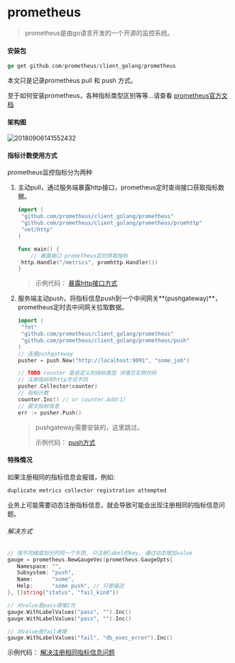 # prometheus

> prometheus是由go语言开发的一个开源的监控系统。



#### 安装包

```go
go get github.com/prometheus/client_golang/prometheus
```



本文只是记录prometheus pull 和 push 方式。

至于如何安装prometheus，各种指标类型区别等等...请查看 [prometheus官方文档](https://prometheus.io/docs/introduction/overview/)



#### 架构图

![20180906141552432](C:\Users\dell\Desktop\20180906141552432.png)

#### 指标计数使用方式

prometheus监控指标分为两种

1. 主动pull，通过服务端暴露http接口，prometheus定时查询接口获取指标数据。

   ```go
   import (
   	"github.com/prometheus/client_golang/prometheus"
   	"github.com/prometheus/client_golang/prometheus/promhttp"
   	"net/http"
   )
   
   func main() {
       // 暴露接口 prometheus定时获取指标
   	http.Handle("/metrics", promhttp.Handler())
   }
   ```

   > 示例代码： [暴露http接口方式](https://github.com/itgcl/prometheus/example/http)

   

2. 服务端主动push，将指标信息push到一个中间网关**(pushgateway)**， prometheus定时去中间网关拉取数据。

   ```go
   import (
   	"fmt"
   	"github.com/prometheus/client_golang/prometheus"
   	"github.com/prometheus/client_golang/prometheus/push"
   )
   // 连接pushgateway
   pusher = push.New("http://localhost:9091", "some_job")
   
   // TODO counter 是自定义的指标类型 详情见实例代码
   // 注册指标和http方式不同
   pusher.Collector(counter)
   // 指标计数
   counter.Inc() // or counter.Add(1)
   // 提交指标信息
   err := pusher.Push()
   ```

   > pushgateway需要安装的，这里跳过。
   >
   > 示例代码： [push方式](https://github.com/itgcl/prometheus/example/pushgateway/v1)



#### 特殊情况

如果注册相同的指标信息会报错，例如:

```go
duplicate metrics collector registration attempted
```

业务上可能需要动态注册指标信息，就会导致可能会出现注册相同的指标信息问题。

###### 解决方式

```go
// 按不同维度划分的同一个东西, 只注册label的key, 通过动态增加value
gauge = prometheus.NewGaugeVec(prometheus.GaugeOpts{
   Namespace: "",
   Subsystem: "push",
   Name:      "some",
   Help:      "some push", // 只是描述
}, []string{"status", "fail_kind"})

// 对value是pass递增2次
gauge.WithLabelValues("pass", "").Inc()
gauge.WithLabelValues("pass", "").Inc()

// 对value是fail递增
gauge.WithLabelValues("fail", "db_exec_error").Inc()

```

示例代码： [解决注册相同指标信息问题](https://github.com/itgcl/prometheus/example/pushgateway/v2)